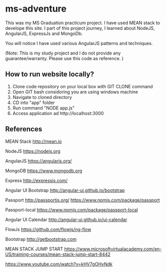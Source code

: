 # ms-adventure

This was my MS Graduation practicum project. I have used MEAN stack to develope this site. I part of this project journey, I learned about NodeJS, AngularJS, ExpressJs and MongoDb.

You will notice I have used various AngularJS patterns and techniques.

(Note: This is my study project and I do not provide any guarantee/warranty. Please use this code as reference. )

## How to run website locally?

1. Clone code repository on your local box with GIT CLONE command
2. Open GIT bash considoring you are using windows machine
3. Navigate to cloned directory
4. CD into "app" folder
5. Run command "NODE app.js"
6. Access application ad http://localhost:3000 

## References

MEAN Stack http://mean.io 

NodeJS https://nodejs.org 

AngularJS https://angularjs.org/ 

MongoDB https://www.mongodb.org 

Express http://expressjs.com/ 

Angular UI Bootstrap http://angular-ui.github.io/bootstrap

Passport http://passportjs.org/ https://www.npmjs.com/package/passport 

Passport-local https://www.npmjs.com/package/passport-local

Angular UI Calendar http://angular-ui.github.io/ui-calendar

FlowJs https://github.com/flowjs/ng-flow

Bootstrap http://getbootstrap.com

MEAN STACK JUMP START https://www.microsoftvirtualacademy.com/en-US/training-courses/mean-stack-jump-start-8442

https://www.youtube.com/watch?v=kHV7gOHvNdk 
